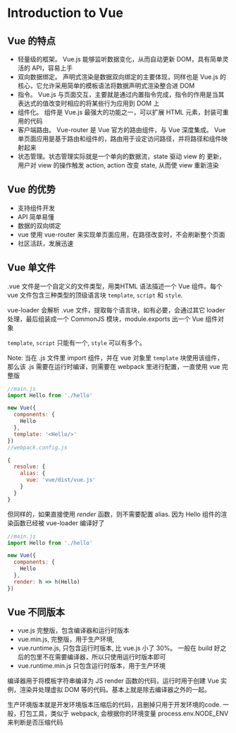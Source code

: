 # Introduction to Vue

## Vue 的特点
  * 轻量级的框架。 Vue.js 能够监听数据变化，从而自动更新 DOM，具有简单灵活的 API，容易上手
  * 双向数据绑定。 声明式渲染是数据双向绑定的主要体现，同样也是 Vue.js 的核心，它允许采用简单的模板语法将数据声明式渲染整合进 DOM
  * 指令。 Vue.js 与页面交互，主要就是通过内置指令完成，指令的作用是当其表达式的值改变时相应的将某些行为应用到 DOM 上
  * 组件化。 组件是 Vue.js 最强大的功能之一，可以扩展 HTML 元素，封装可重用的代码
  * 客户端路由。 Vue-router 是 Vue 官方的路由组件，与 Vue 深度集成。 Vue 单页面应用是基于路由和组件的，路由用于设定访问路径，并将路径和组件映射起来
  * 状态管理。状态管理实际就是一个单向的数据流，state 驱动 view 的 更新，用户对 view 的操作触发 action, action 改变 state, 从而使 view 重新渲染

## Vue 的优势
  * 支持组件开发
  * API 简单易懂
  * 数据的双向绑定
  * vue 使用 vue-router 来实现单页面应用，在路径改变时，不会刷新整个页面
  * 社区活跃，发展迅速

## Vue 单文件
.vue 文件是一个自定义的文件类型，用类HTML 语法描述一个 Vue 组件。每个 vue 文件包含三种类型的顶级语言块 <code>template</code>, <code>script</code> 和 <code>style</code>.

vue-loader 会解析 .vue 文件，提取每个语言块，如有必要，会通过其它 loader 处理，最后组装成一个 CommonJS 模块，module.exports 出一个 Vue 组件对象

<code>template</code>, <code>script</code> 只能有一个, <code>style</code> 可以有多个。

Note: 当在 .js 文件里 import 组件，并在 vue 对象里 <code>template</code> 块使用该组件，那么该 .js 需要在运行时编译，则需要在 webpack 里进行配置，一直使用 vue 完整版
```js
//main.js
import Hello from './hello'

new Vue({
  components: {
    Hello
  },
  template: '<Hello/>'
})
//webpack.config.js

{
  resolve: {
    alias: {
      vue: 'vue/dist/vue.js'
    }
  }
}
```
但同样的，如果直接使用 <i>render</i> 函数，则不需要配置 alias. 因为 Hello 组件的渲染函数已经被 vue-loader 编译好了
```js
//main.js
import Hello from './hello'

new Vue({
  components: {
    Hello
  },
  render: h => h(Hello)
})
```

## Vue 不同版本
* vue.js 完整版，包含编译器和运行时版本
* vue.min.js, 完整版，用于生产环境, 
* vue.runtime.js, 只包含运行时版本, 比 vue.js 小了 30%。 一般在 build 好之后的包里不在需要编译器，所以只使用运行时版本即可
* vue.runtime.min.js 只包含运行时版本，用于生产环境

编译器用于将模板字符串编译为 JS render 函数的代码，运行时用于创建 Vue 实例，渲染并处理虚拟 DOM 等的代码。基本上就是除去编译器之外的一起。

生产环境版本就是开发环境版本压缩后的代码，且删掉只用于开发环境的code. 一般，打包工具，类似于 webpack, 会根据你的环境变量 process.env.NODE_ENV 来判断是否压缩代码





    

